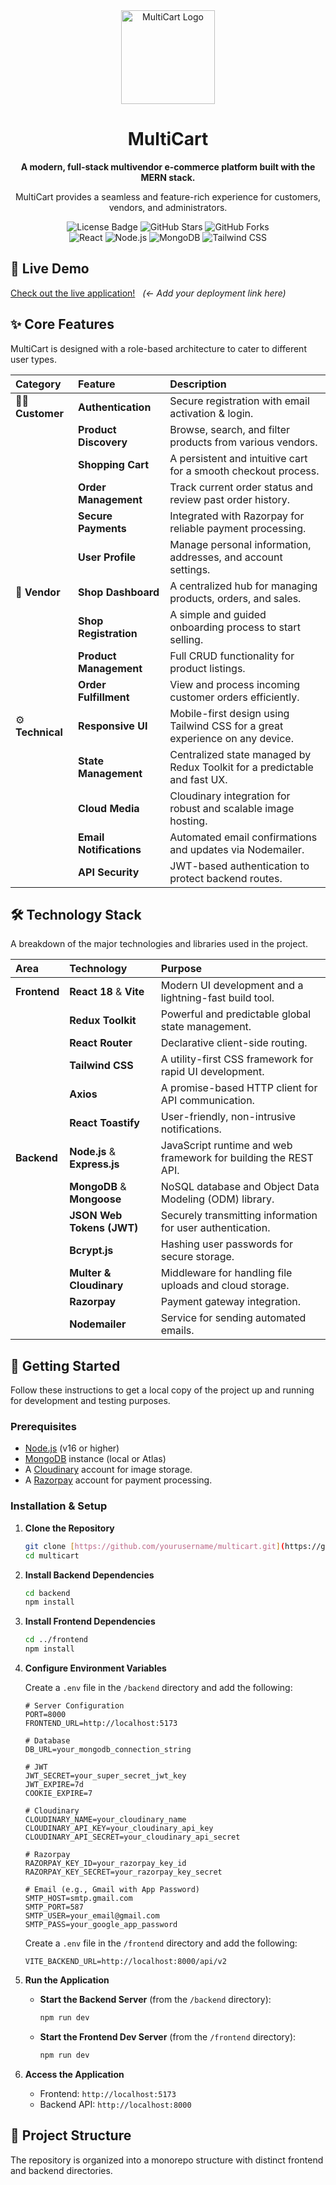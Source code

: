 <div align="center">
  <img src="https://multicart-frontend.onrender.com/MultiCart-logo.png" alt="MultiCart Logo" width="150"/>
  <h1>MultiCart</h1>
  <p><b>A modern, full-stack multivendor e-commerce platform built with the MERN stack.</b></p>
  <p>MultiCart provides a seamless and feature-rich experience for customers, vendors, and administrators.</p>

  <p>
    <img src="https://img.shields.io/badge/license-ISC-blue.svg" alt="License Badge">
    <img src="https://img.shields.io/github/stars/yourusername/multicart?style=social" alt="GitHub Stars">
    <img src="https://img.shields.io/github/forks/yourusername/multicart?style=social" alt="GitHub Forks">
    <br />
    <img src="https://img.shields.io/badge/React-61DAFB?logo=react&logoColor=black" alt="React">
    <img src="https://img.shields.io/badge/Node.js-339933?logo=nodedotjs&logoColor=white" alt="Node.js">
    <img src="https://img.shields.io/badge/MongoDB-47A248?logo=mongodb&logoColor=white" alt="MongoDB">
    <img src="https://img.shields.io/badge/Tailwind_CSS-06B6D4?logo=tailwindcss&logoColor=white" alt="Tailwind CSS">
  </p>
</div>

## 🚀 Live Demo

[Check out the live application!](https://multicart-frontend.onrender.com/) &nbsp;&nbsp;*(<- Add your deployment link here)*

## ✨ Core Features

MultiCart is designed with a role-based architecture to cater to different user types.

| Category | Feature | Description |
| :--- | :--- | :--- |
| 🧑‍💻 **Customer** | **Authentication** | Secure registration with email activation & login. |
| | **Product Discovery** | Browse, search, and filter products from various vendors. |
| | **Shopping Cart** | A persistent and intuitive cart for a smooth checkout process. |
| | **Order Management** | Track current order status and review past order history. |
| | **Secure Payments** | Integrated with Razorpay for reliable payment processing. |
| | **User Profile** | Manage personal information, addresses, and account settings. |
| 🏪 **Vendor** | **Shop Dashboard** | A centralized hub for managing products, orders, and sales. |
| | **Shop Registration** | A simple and guided onboarding process to start selling. |
| | **Product Management** | Full CRUD functionality for product listings. |
| | **Order Fulfillment** | View and process incoming customer orders efficiently. |
| ⚙️ **Technical** | **Responsive UI** | Mobile-first design using Tailwind CSS for a great experience on any device. |
| | **State Management** | Centralized state managed by Redux Toolkit for a predictable and fast UX. |
| | **Cloud Media** | Cloudinary integration for robust and scalable image hosting. |
| | **Email Notifications** | Automated email confirmations and updates via Nodemailer. |
| | **API Security** | JWT-based authentication to protect backend routes. |

## 🛠️ Technology Stack

A breakdown of the major technologies and libraries used in the project.

| Area | Technology | Purpose |
| :--- | :--- | :--- |
| **Frontend** | **React 18** & **Vite** | Modern UI development and a lightning-fast build tool. |
| | **Redux Toolkit** | Powerful and predictable global state management. |
| | **React Router** | Declarative client-side routing. |
| | **Tailwind CSS** | A utility-first CSS framework for rapid UI development. |
| | **Axios** | A promise-based HTTP client for API communication. |
| | **React Toastify** | User-friendly, non-intrusive notifications. |
| **Backend** | **Node.js** & **Express.js** | JavaScript runtime and web framework for building the REST API. |
| | **MongoDB** & **Mongoose** | NoSQL database and Object Data Modeling (ODM) library. |
| | **JSON Web Tokens (JWT)** | Securely transmitting information for user authentication. |
| | **Bcrypt.js** | Hashing user passwords for secure storage. |
| | **Multer & Cloudinary** | Middleware for handling file uploads and cloud storage. |
| | **Razorpay** | Payment gateway integration. |
| | **Nodemailer** | Service for sending automated emails. |

## 🚀 Getting Started

Follow these instructions to get a local copy of the project up and running for development and testing purposes.

### Prerequisites

-   [Node.js](https://nodejs.org/) (v16 or higher)
-   [MongoDB](https://www.mongodb.com/try/download/community) instance (local or Atlas)
-   A [Cloudinary](https://cloudinary.com/) account for image storage.
-   A [Razorpay](https://razorpay.com/) account for payment processing.

### Installation & Setup

1.  **Clone the Repository**
    ```bash
    git clone [https://github.com/yourusername/multicart.git](https://github.com/yourusername/multicart.git)
    cd multicart
    ```

2.  **Install Backend Dependencies**
    ```bash
    cd backend
    npm install
    ```

3.  **Install Frontend Dependencies**
    ```bash
    cd ../frontend
    npm install
    ```

4.  **Configure Environment Variables**

    Create a `.env` file in the `/backend` directory and add the following:
    ```env
    # Server Configuration
    PORT=8000
    FRONTEND_URL=http://localhost:5173

    # Database
    DB_URL=your_mongodb_connection_string

    # JWT
    JWT_SECRET=your_super_secret_jwt_key
    JWT_EXPIRE=7d
    COOKIE_EXPIRE=7

    # Cloudinary
    CLOUDINARY_NAME=your_cloudinary_name
    CLOUDINARY_API_KEY=your_cloudinary_api_key
    CLOUDINARY_API_SECRET=your_cloudinary_api_secret

    # Razorpay
    RAZORPAY_KEY_ID=your_razorpay_key_id
    RAZORPAY_KEY_SECRET=your_razorpay_key_secret

    # Email (e.g., Gmail with App Password)
    SMTP_HOST=smtp.gmail.com
    SMTP_PORT=587
    SMTP_USER=your_email@gmail.com
    SMTP_PASS=your_google_app_password
    ```

    Create a `.env` file in the `/frontend` directory and add the following:
    ```env
    VITE_BACKEND_URL=http://localhost:8000/api/v2
    ```

5.  **Run the Application**

    -   **Start the Backend Server** (from the `/backend` directory):
        ```bash
        npm run dev
        ```
    -   **Start the Frontend Dev Server** (from the `/frontend` directory):
        ```bash
        npm run dev
        ```

6.  **Access the Application**
    -   Frontend: `http://localhost:5173`
    -   Backend API: `http://localhost:8000`

## 📁 Project Structure

The repository is organized into a monorepo structure with distinct frontend and backend directories.
